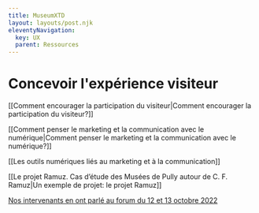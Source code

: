 ```yaml
---
title: MuseumXTD  
layout: layouts/post.njk  
eleventyNavigation:
  key: UX
  parent: Ressources
---
```

# Concevoir l'expérience visiteur
[[Comment encourager la participation du visiteur|Comment encourager la participation du visiteur?]]

[[Comment penser le marketing et la communication avec le numérique|Comment penser le marketing et la communication avec le numérique?]]

[[Les outils numériques liés au marketing et à la communication]]

[[Le projet Ramuz. Cas d’étude des Musées de Pully autour de C. F. Ramuz|Un exemple de projet: le projet Ramuz]]

[Nos intervenants en ont parlé au forum du 12 et 13 octobre 2022](https://www.youtube.com/channel/UCTZJM5WsXDkH8QgMdACUNyw)



